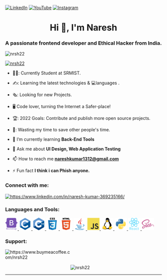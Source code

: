 [![LinkedIn](https://img.shields.io/badge/linkedin-%230077B5.svg?&style=for-the-badge&logo=linkedin&logoColor=white)](https://www.linkedin.com/in/naresh-kumar-369235166/) 
[![YouTube](https://img.shields.io/badge/youtube-%23FF0000.svg?&style=for-the-badge&logo=youtube&logoColor=white)](https://www.youtube.com/channel/UCFb44F9MdVCbQC7pCK21rzQ) 
[![Instagram](https://img.shields.io/badge/instagram-%23FF0000.svg?&style=for-the-badge&logo=youtube&logoColor=white)](https://www.instagram.com/__nrsh._/)

<h1 align="center">Hi 👋, I'm Naresh</h1>
<h3 align="center">A passionate frontend developer and Ethical Hacker from India.</h3>

<p align="left"> <img src="https://komarev.com/ghpvc/?username=nrsh22&label=Profile%20views&color=0e75b6&style=flat" alt="nrsh22" /> </p>

<p align="left"> <a href="https://github.com/ryo-ma/github-profile-trophy"><img src="https://github-profile-trophy.vercel.app/?username=nrsh22" alt="nrsh22" /></a> </p>


- 👨‍🎓: Currently Student at SRMIST.
- ✍️: Learning the latest technologies & 💻languages .
- 🗞️: Looking for new Projects.
- 🖥️ Code lover, turning the Internet a Safer-place!
- 🏆: 2022 Goals: Contribute and publish more open source projects.
- 🎯: Wasting my time to save other people's time.

- 🌱 I’m currently learning **Back-End Tools**

- 💬 Ask me about **UI Design, Web Application Testing**

- 📫 How to reach me **nareshkumar1312@gmail.com**

- ⚡ Fun fact **I think i can Phish anyone.**

<h3 align="left">Connect with me:</h3>
<p align="left">
<a href="https://linkedin.com/in/https://www.linkedin.com/in/naresh-kumar-369235166/" target="blank"><img align="center" src="https://raw.githubusercontent.com/rahuldkjain/github-profile-readme-generator/master/src/images/icons/Social/linked-in-alt.svg" alt="https://www.linkedin.com/in/naresh-kumar-369235166/" height="30" width="40" /></a>
</p>

<h3 align="left">Languages and Tools:</h3>
<p align="left"> <a href="https://getbootstrap.com" target="_blank" rel="noreferrer"> <img src="https://raw.githubusercontent.com/devicons/devicon/master/icons/bootstrap/bootstrap-plain-wordmark.svg" alt="bootstrap" width="40" height="40"/> </a> <a href="https://www.cprogramming.com/" target="_blank" rel="noreferrer"> <img src="https://raw.githubusercontent.com/devicons/devicon/master/icons/c/c-original.svg" alt="c" width="40" height="40"/> </a> <a href="https://www.w3schools.com/cpp/" target="_blank" rel="noreferrer"> <img src="https://raw.githubusercontent.com/devicons/devicon/master/icons/cplusplus/cplusplus-original.svg" alt="cplusplus" width="40" height="40"/> </a> <a href="https://www.w3schools.com/css/" target="_blank" rel="noreferrer"> <img src="https://raw.githubusercontent.com/devicons/devicon/master/icons/css3/css3-original-wordmark.svg" alt="css3" width="40" height="40"/> </a> <a href="https://www.w3.org/html/" target="_blank" rel="noreferrer"> <img src="https://raw.githubusercontent.com/devicons/devicon/master/icons/html5/html5-original-wordmark.svg" alt="html5" width="40" height="40"/> </a> <a href="https://www.java.com" target="_blank" rel="noreferrer"> <img src="https://raw.githubusercontent.com/devicons/devicon/master/icons/java/java-original.svg" alt="java" width="40" height="40"/> </a> <a href="https://developer.mozilla.org/en-US/docs/Web/JavaScript" target="_blank" rel="noreferrer"> <img src="https://raw.githubusercontent.com/devicons/devicon/master/icons/javascript/javascript-original.svg" alt="javascript" width="40" height="40"/> </a> <a href="https://www.linux.org/" target="_blank" rel="noreferrer"> <img src="https://raw.githubusercontent.com/devicons/devicon/master/icons/linux/linux-original.svg" alt="linux" width="40" height="40"/> </a> <a href="https://www.python.org" target="_blank" rel="noreferrer"> <img src="https://raw.githubusercontent.com/devicons/devicon/master/icons/python/python-original.svg" alt="python" width="40" height="40"/> </a> <a href="https://reactjs.org/" target="_blank" rel="noreferrer"> <img src="https://raw.githubusercontent.com/devicons/devicon/master/icons/react/react-original-wordmark.svg" alt="react" width="40" height="40"/> </a> <a href="https://sass-lang.com" target="_blank" rel="noreferrer"> <img src="https://raw.githubusercontent.com/devicons/devicon/master/icons/sass/sass-original.svg" alt="sass" width="40" height="40"/> </a> </p>

<h3 align="left">Support:</h3>
<p><a href="https://www.buymeacoffee.com/https://www.buymeacoffee.com/nrsh22"> <img align="left" src="https://cdn.buymeacoffee.com/buttons/v2/default-yellow.png" height="50" width="210" alt="https://www.buymeacoffee.com/nrsh22" /></a></p><br><br>

<p><img align="center" src="https://github-readme-stats.vercel.app/api/top-langs?username=nrsh22&show_icons=true&locale=en&layout=compact" alt="nrsh22" /></p>


<!-- markdownlint-enable MD033 -->

---

[personal website]: ""
[instagram]: https://www.instagram.com/nrsh.x
[youtube]: https://www.youtube.com/channel/UCFb44F9MdVCbQC7pCK21rzQ
[Linkedin]:https://www.linkedin.com/in/naresh-kumar-369235166/

